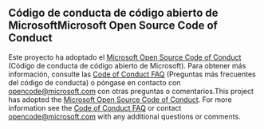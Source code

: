 ## <a name="microsoft-open-source-code-of-conduct"></a><span data-ttu-id="c5d79-101">Código de conducta de código abierto de Microsoft</span><span class="sxs-lookup"><span data-stu-id="c5d79-101">Microsoft Open Source Code of Conduct</span></span>
<span data-ttu-id="c5d79-p101">Este proyecto ha adoptado el [Microsoft Open Source Code of Conduct](https://opensource.microsoft.com/codeofconduct/) (Código de conducta de código abierto de Microsoft). Para obtener más información, consulte las [Code of Conduct FAQ](https://opensource.microsoft.com/codeofconduct/faq/) (Preguntas más frecuentes del código de conducta) o póngase en contacto con [opencode@microsoft.com](mailto:opencode@microsoft.com) con otras preguntas o comentarios.</span><span class="sxs-lookup"><span data-stu-id="c5d79-p101">This project has adopted the [Microsoft Open Source Code of Conduct](https://opensource.microsoft.com/codeofconduct/). For more information see the [Code of Conduct FAQ](https://opensource.microsoft.com/codeofconduct/faq/) or contact [opencode@microsoft.com](mailto:opencode@microsoft.com) with any additional questions or comments.</span></span>